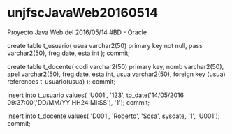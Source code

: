 # unjfscJavaWeb20160514
Proyecto Java Web del 2016/05/14
#BD - Oracle

create table t_usuario(
usua varchar2(50) primary key not null,
pass varchar2(50),
freg date,
esta int
);
commit;

create table t_docente(
codi varchar2(50) primary key,
nomb varchar2(50),
apel varchar2(50),
freg date,
esta int,
usua varchar2(50),
foreign key (usua) references t_usuario(usua)
);
commit;


insert into t_usuario values(
'U001',
'123',
to_date('14/05/2016 09:37:00','DD/MM/YY HH24:MI:SS'),
'1');
commit;

insert into t_docente values(
'D001',
'Roberto',
'Sosa',
sysdate,
'1',
'U001');
commit;

